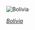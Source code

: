 
![Bolivia](https://www.gstatic.com/prettyearth/assets/full/2331.jpg)

*[Bolivia](https://www.google.com/maps/@-20.09678,-67.146758,16z/data=!3m1!1e3)*
